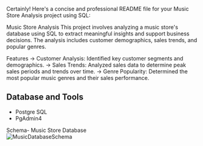 
Certainly! Here's a concise and professional README file for your Music Store Analysis project using SQL:

Music Store Analysis
This project involves analyzing a music store's database using SQL to extract meaningful insights and support business decisions. The analysis includes customer demographics, sales trends, and popular genres.

Features
-> Customer Analysis: Identified key customer segments and demographics.
-> Sales Trends: Analyzed sales data to determine peak sales periods and trends over time.
-> Genre Popularity: Determined the most popular music genres and their sales performance.





## Database and Tools
* Postgre SQL
* PgAdmin4

Schema- Music Store Database  
![MusicDatabaseSchema](https://user-images.githubusercontent.com/112153548/213707717-bfc9f479-52d9-407b-99e1-e94db7ae10a3.png)
